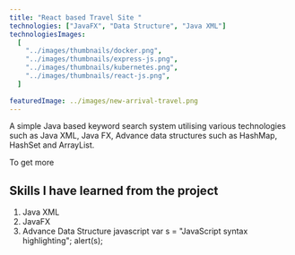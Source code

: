 ```yaml
---
title: "React based Travel Site "
technologies: ["JavaFX", "Data Structure", "Java XML"]
technologiesImages:
  [
    "../images/thumbnails/docker.png",
    "../images/thumbnails/express-js.png",
    "../images/thumbnails/kubernetes.png",
    "../images/thumbnails/react-js.png",
  ]
  
featuredImage: ../images/new-arrival-travel.png
---
```


A simple Java based keyword search system utilising various technologies such as
Java XML, Java FX, Advance data structures such as HashMap, HashSet and ArrayList.

To get more

## Skills I have learned from the project

1. Java XML
2. JavaFX
3. Advance Data Structure
   javascript
   var s = "JavaScript syntax highlighting";
   alert(s);
